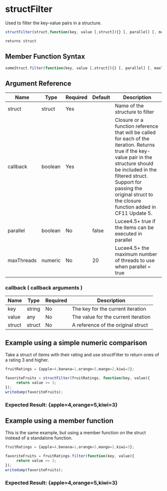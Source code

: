 # structFilter

Used to filter the key-value pairs in a structure.

```javascript
structFilter(struct,function(key, value [,struct]){} [, parallel] [, maxThreads])
```

```javascript
returns struct
```

## Member Function Syntax

```javascript
someStruct.filter(function(key, value [,struct]){} [, parallel] [, maxThreads])
```

## Argument Reference

| Name | Type | Required | Default | Description |
| --- | --- | --- | --- | --- |
| struct | struct | Yes |  | Name of the structure to filter |
| callback | boolean | Yes |  | Closure or a function reference that will be called for each of the iteration. Returns true if the key-value pair in the structure should be included in the filtered struct. Support for passing the original struct to the closure function added in CF11 Update 5. |
| parallel | boolean | No | false | Lucee4.5+ true if the items can be executed in parallel |
| maxThreads | numeric | No | 20 | Lucee4.5+ the maximum number of threads to use when parallel = true |

### callback ( callback arguments )
| Name | Type | Required | Description |
| --- | --- | --- | --- |
| key | string | No | The key for the current iteration
| value | any | No | The value for the current iteration
| struct | struct | No | A reference of the original struct

## Example using a simple numeric comparison

Take a struct of items with their rating and use structFilter to return ones of a rating 3 and higher.

```javascript
fruitRatings = {apple=4,banana=1,orange=5,mango=2,kiwi=3};

favoriteFruits = structFilter(fruitRatings, function(key, value){
     return value >= 3;
});
writedump(favoriteFruits);
```

### Expected Result: {apple=4,orange=5,kiwi=3}

## Example using a member function

This is the same example, but using a member function on the struct instead of a standalone function.

```javascript
fruitRatings = {apple=4,banana=1,orange=5,mango=2,kiwi=3};

favoriteFruits = fruitRatings.filter(function(key, value){
     return value >= 3;
});
writedump(favoriteFruits);
```

### Expected Result: {apple=4,orange=5,kiwi=3}
